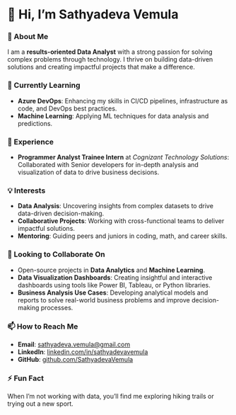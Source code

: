 # 👋 Hi, I’m Sathyadeva Vemula  

### 👀 About Me  
I am a **results-oriented Data Analyst** with a strong passion for solving complex problems through technology. I thrive on building data-driven solutions and creating impactful projects that make a difference.  

### 🌱 Currently Learning  
- **Azure DevOps**: Enhancing my skills in CI/CD pipelines, infrastructure as code, and DevOps best practices.
- **Machine Learning**: Applying ML techniques for data analysis and predictions.  

### 💼 Experience  
- **Programmer Analyst Trainee Intern** at *Cognizant Technology Solutions*: Collaborated with Senior developers for in-depth analysis and visualization of data to drive business decisions.  

### 💡 Interests  
- **Data Analysis**: Uncovering insights from complex datasets to drive data-driven decision-making.    
- **Collaborative Projects**: Working with cross-functional teams to deliver impactful solutions.  
- **Mentoring**: Guiding peers and juniors in coding, math, and career skills.  

### 💞️ Looking to Collaborate On  
- Open-source projects in **Data Analytics** and **Machine Learning**.
- **Data Visualization Dashboards**: Creating insightful and interactive dashboards using tools like Power BI, Tableau, or Python libraries.  
- **Business Analysis Use Cases**: Developing analytical models and reports to solve real-world business problems and improve decision-making processes.    

### 📫 How to Reach Me  
- **Email**: [sathyadeva.vemula@gmail.com](mailto:sathyadeva.vemula@gmail.com)  
- **LinkedIn**: [linkedin.com/in/sathyadevavemula](https://www.linkedin.com/in/sathyadeva-vemula-30a2651a1/)  
- **GitHub**: [github.com/SathyadevaVemula](https://github.com/SathyadevaVemula)  

### ⚡ Fun Fact  
When I’m not working with data, you’ll find me exploring hiking trails or trying out a new sport.
